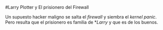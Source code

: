 #Larry Plotter y El prisionero del Firewall

Un supuesto hacker maligno se salta el *firewall* y siembra el *kernel panic*.
Pero resulta que el prisionero es familia de **Larry* y que es de los buenos.
